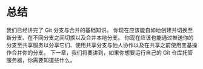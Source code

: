 

# 总结

<p>我们已经讲完了 Git 分支与合并的基础知识。
你现在应该能自如地创建并切换至新分支、在不同分支之间切换以及合并本地分支。
你现在应该也能通过推送你的分支至共享服务以分享它们、使用共享分支与他人协作以及在共享之前使用变基操作合并你的分支。
下一章，我们将要讲到，如果你想要运行自己的 Git 仓库托管服务器，你需要知道些什么。</p>
